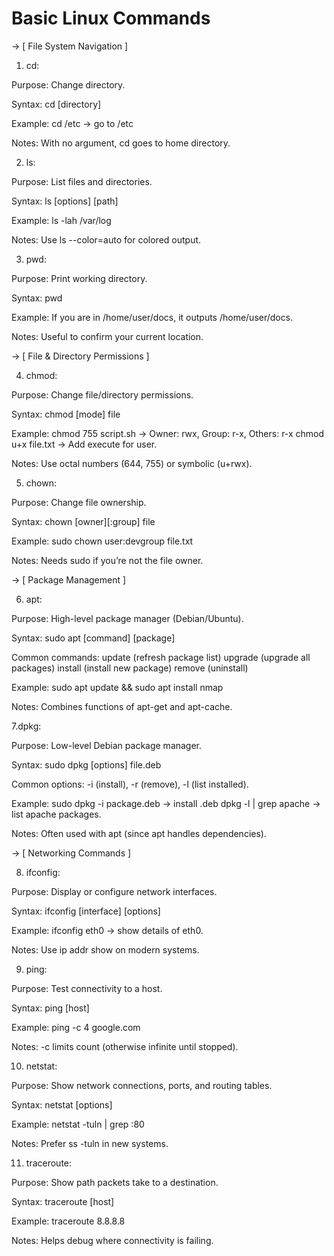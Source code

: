 # Basic Linux Commands

-> [ File System Navigation ]


1. cd:
   
Purpose: Change directory.

Syntax: cd [directory]

Example:
cd /etc → go to /etc

Notes: With no argument, cd goes to home directory.


2. ls:
   
Purpose: List files and directories.

Syntax: ls [options] [path]

Example: ls -lah /var/log

Notes: Use ls --color=auto for colored output.


3. pwd:
   
Purpose: Print working directory.

Syntax: pwd

Example: If you are in /home/user/docs, it outputs /home/user/docs.

Notes: Useful to confirm your current location.



-> [ File & Directory Permissions ]



4. chmod:
   
Purpose: Change file/directory permissions.

Syntax: chmod [mode] file

Example:
chmod 755 script.sh → Owner: rwx, Group: r-x, Others: r-x
chmod u+x file.txt → Add execute for user.

Notes: Use octal numbers (644, 755) or symbolic (u+rwx).


5. chown:
   
Purpose: Change file ownership.

Syntax: chown [owner][:group] file

Example: sudo chown user:devgroup file.txt

Notes: Needs sudo if you’re not the file owner.



->  [ Package Management ]



6. apt:
   
Purpose: High-level package manager (Debian/Ubuntu).

Syntax: sudo apt [command] [package]

Common commands:
update (refresh package list)
upgrade (upgrade all packages)
install (install new package)
remove (uninstall)

Example: sudo apt update && sudo apt install nmap

Notes: Combines functions of apt-get and apt-cache.


7.dpkg:

Purpose: Low-level Debian package manager.

Syntax: sudo dpkg [options] file.deb

Common options: -i (install), -r (remove), -l (list installed).

Example:
sudo dpkg -i package.deb → install .deb
dpkg -l | grep apache → list apache packages.

Notes: Often used with apt (since apt handles dependencies).




->  [ Networking Commands ]



8. ifconfig:
    
Purpose: Display or configure network interfaces.

Syntax: ifconfig [interface] [options]

Example: ifconfig eth0 → show details of eth0.

Notes: Use ip addr show on modern systems.


9. ping:
    
Purpose: Test connectivity to a host.

Syntax: ping [host]

Example: ping -c 4 google.com

Notes: -c limits count (otherwise infinite until stopped).


10. netstat:
    
Purpose: Show network connections, ports, and routing tables.

Syntax: netstat [options]

Example: netstat -tuln | grep :80

Notes: Prefer ss -tuln in new systems.


11. traceroute:
    
Purpose: Show path packets take to a destination.

Syntax: traceroute [host]

Example: traceroute 8.8.8.8

Notes: Helps debug where connectivity is failing.
